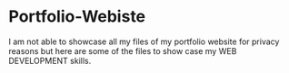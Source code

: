 # Portfolio-Webiste

I am not able to showcase all my files of my portfolio website for privacy reasons but here are some of the files to show case my WEB DEVELOPMENT skills.
